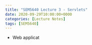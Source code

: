 ```yaml
---
title: "SEM5640 Lecture 3 - Servlets"
date: 2020-09-29T10:00:00+0000
categories: [Lecture Notes]
tags: [SEM5640]
---
```

* Web applicat